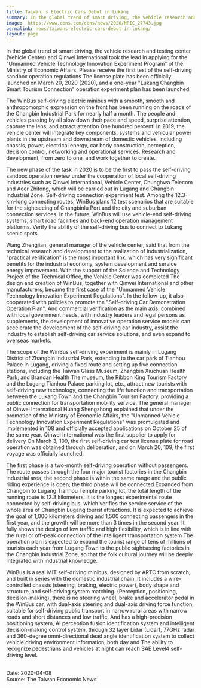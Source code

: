 ```yaml
---
title: Taiwan，s Electric Cars Debut in Lukang
summary: In the global trend of smart driving, the vehicle research and testing center (Vehicle Center) and Qinwei International took the lead in applying for the "Unmanned Vehicle Technology Innovation Experiment Program" of the Ministry of Economic Affairs.
image:  https://www.cens.com/cens/news/2020/NPIC_27743.jpg
permalink: news/taiwans-electric-cars-debut-in-lukang/
layout: page
---
```

In the global trend of smart driving, the vehicle research and testing center (Vehicle Center) and Qinwei International took the lead in applying for the "Unmanned Vehicle Technology Innovation Experiment Program" of the Ministry of Economic Affairs. Please receive the first test of the self-driving sandbox operation regulations The license plate has been officially launched on March 20, 2020 (2020), and a one-year "Lukang Changbin Smart Tourism Connection" operation experiment plan has been launched.

The WinBus self-driving electric minibus with a smooth, smooth and anthropomorphic expression on the front has been running on the roads of the Changbin Industrial Park for nearly half a month. The people and vehicles passing by all slow down their pace and speed, surprise attention, capture the lens, and attract attention One hundred percent! In 2019, the vehicle center will integrate key components, systems and vehicular power plants in the upstream and downstream of domestic vehicles, including chassis, power, electrical energy, car body construction, perception, decision control, networking and operational services. Research and development, from zero to one, and work together to create.

The new phase of the task in 2020 is to be the first to pass the self-driving sandbox operation review under the cooperation of local self-driving industries such as Qinwei International, Vehicle Center, Chunghwa Telecom and Acer Zhitong, which will be carried out in Lugang and Changbin Industrial Zone. Self-driving connection experiment test. Among the 12.3-km-long connecting routes, WinBus plans 12 test scenarios that are suitable for the sightseeing of Changbinlu Port and the city and suburban connection services. In the future, WinBus will use vehicle-end self-driving systems, smart road facilities and back-end operation management platforms. Verify the ability of the self-driving bus to connect to Lukang scenic spots.

Wang Zhengjian, general manager of the vehicle center, said that from the technical research and development to the realization of industrialization, "practical verification" is the most important link, which has very significant benefits for the industrial economy, system development and service energy improvement. With the support of the Science and Technology Project of the Technical Office, the Vehicle Center was completed
The design and creation of WinBus, together with Qinwei International and other manufacturers, became the first case of the "Unmanned Vehicle Technology Innovation Experiment Regulations". In the follow-up, it also cooperated with policies to promote the "Self-driving Car Demonstration Operation Plan". And commercial verification as the main axis, combined with local government needs, with industry leaders and legal persons as supplements, the development of innovative operation service models can accelerate the development of the self-driving car industry, assist the industry to establish self-driving car service solutions, and even expand to overseas markets.

The scope of the WinBus self-driving experiment is mainly in Lugang District of Zhangbin Industrial Park, extending to the car park of Tianhou Palace in Lugang, driving a fixed route and setting up five connection stations, including the Taiwan Glass Museum, Zhangbin Xiuchuan Health Park, and Brandan Health The museum, the Ribbon King Tourism Factory and the Lugang Tianhou Palace parking lot, etc., attract new tourists with self-driving new technology, connecting the life function and transportation between the Lukang Town and the Changbin Tourism Factory, providing a public connection for transportation mobility service. The general manager of Qinwei International Huang Shengzhong explained that under the promotion of the Ministry of Economic Affairs, the "Unmanned Vehicle Technology Innovation Experiment Regulations" was promulgated and implemented in 108 and officially accepted applications on October 25 of the same year. Qinwei International was the first supplier to apply for delivery On March 3, 109, the first self-driving car test license plate for road operation was obtained through deliberation, and on March 20, 109, the first voyage was officially launched.

The first phase is a two-month self-driving operation without passengers. The route passes through the four major tourist factories in the Changbin industrial area; the second phase is within the same range and the public riding experience is open; the third phase will be connected Expanded from Changbin to Lugang Tianhou Temple parking lot, the total length of the running route is 12.3 kilometers. It is the longest experimental route connected by self-driving bus, which verifies the service service of the whole area of ​​Changbin Lugang tourist attractions. It is expected to achieve the goal of 1,000 kilometers driving and 1,500 connecting passengers in the first year, and the growth will be more than 3 times in the second year. It fully shows the design of low traffic and high flexibility, which is in line with the rural or off-peak connection of the intelligent transportation system The operation plan is expected to expand the tourist range of tens of millions of tourists each year from Lugang Town to the public sightseeing factories in the Changbin Industrial Zone, so that the folk cultural journey will be deeply integrated with industrial knowledge.

WinBus is a real MIT self-driving minibus, designed by ARTC from scratch, and built in series with the domestic industrial chain. It includes a wire-controlled chassis (steering, braking, electric power), body shape and structure, and self-driving system matching. (Perception, positioning, decision-making), there is no steering wheel, brake and accelerator pedal in the WinBus car, with dual-axis steering and dual-axis driving force function, suitable for self-driving public transport in narrow rural areas with narrow roads and short distances and low traffic. And has a high-precision positioning system, AI perception fusion identification system and intelligent decision-making control system, through 32 layer Lidar (Lidar), 77GHz radar and 360-degree omni-directional dead angle identification system to collect vehicle driving environment information, both day and The ability to recognize pedestrians and vehicles at night can reach SAE Level4 self-driving level.

<br/>
Date: 2020-04-08
<br/>
Source: The Taiwan Economic News
